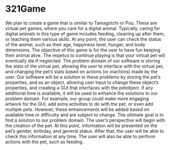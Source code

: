# 321Game
 We plan to create a game that is similar to Tamagotchi or Pou. These are virtual pet games, where you care for a digital animal. Typically, caring for digital animals in this type of game includes feeding, cleaning up after them, or teaching them various skills. At any point, the user can check the status of the animal, such as their age, happiness level, hunger, and body dimensions. The objective of this game is for the user to have fun keeping their animal alive. The impetus to continue playing is that your virtual pet will eventually die if neglected.   The problem domain of our software is storing the stats of the virtual pet, allowing the user to interface with the virtual pet, and changing the pet’s stats based on actions (or inactions) made by the user. Our software will be a solution to these problems by storing the pet’s properties, and as an object, allowing user input to change these object’s properties, and creating a GUI that interfaces with the petobject.   If any additional time is available, it will be used to enhance the solutions to our problem domain. For example, our group could make more engaging artwork for the GUI, add extra activities to do with the pet, or even add multiple pets. However, these enhancements will be added based on available time or difficulty and are subject to change. The ultimate goal is to find a solution to our problem domain.  The user’s perspective will begin with the creation of the pet. At this point, information will be presented on the pet’s gender, birthday, and general status. After that, the user will be able to check this information at any time. The user will also be able to perform actions with the pet, such as feeding.
